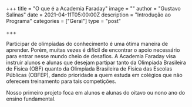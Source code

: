 +++
title = "O que é a Academia Faraday"
image = ""
author = "Gustavo Salinas"
date = 2021-04-11T05:00:00Z
description = "Introdução ao Programa"
categories = ["Geral"]
type = "post"

+++

Participar de olimpíadas do conhecimento é uma ótima maneira de aprender. Porém, muitas vezes é difícil de encontrar o apoio necessário para entrar nesse mundo cheio de desafios. A Academia Faraday visa instruir alunos e alunas que desejam partipar tanto da Olimpíada Brasileira de Física (OBF) quanto da Olimpíada Brasileira de Física das Escolas Públicas (OBFEP), dando prioridade a quem estuda em colégios que não oferecem treinamento para tais competições.

Nosso primeiro projeto foca em alunos e alunas do oitavo ou nono ano do ensino fundamental.
